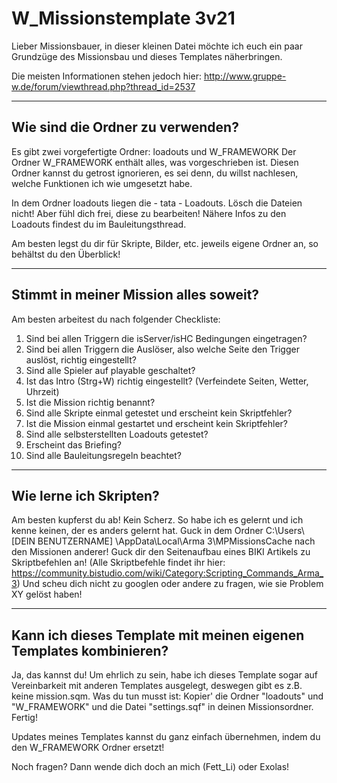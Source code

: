 ﻿# W_Missionstemplate 3v21

Lieber Missionsbauer,
in dieser kleinen Datei möchte ich euch ein paar Grundzüge des Missionsbau und dieses Templates näherbringen.

Die meisten Informationen stehen jedoch hier:
http://www.gruppe-w.de/forum/viewthread.php?thread_id=2537

-----------------------------------------
Wie sind die Ordner zu verwenden?
-----------------------------------------
Es gibt zwei vorgefertigte Ordner:
loadouts und W_FRAMEWORK
Der Ordner W_FRAMEWORK enthält alles, was vorgeschrieben ist. Diesen Ordner kannst du getrost ignorieren, es sei denn, du willst nachlesen, welche Funktionen ich wie umgesetzt habe.

In dem Ordner loadouts liegen die - tata - Loadouts. Lösch die Dateien nicht!
Aber fühl dich frei, diese zu bearbeiten! Nähere Infos zu den Loadouts findest du im Bauleitungsthread.

Am besten legst du dir für Skripte, Bilder, etc. jeweils eigene Ordner an, so behältst du den Überblick!

-----------------------------------------
Stimmt in meiner Mission alles soweit?
-----------------------------------------
Am besten arbeitest du nach folgender Checkliste:
1. Sind bei allen Triggern die isServer/isHC Bedingungen eingetragen?
2. Sind bei allen Triggern die Auslöser, also welche Seite den Trigger auslöst, richtig eingestellt?
3. Sind alle Spieler auf playable geschaltet?
4. Ist das Intro (Strg+W) richtig eingestellt? (Verfeindete Seiten, Wetter, Uhrzeit)
5. Ist die Mission richtig benannt?
6. Sind alle Skripte einmal getestet und erscheint kein Skriptfehler?
7. Ist die Mission einmal gestartet und erscheint kein Skriptfehler?
8. Sind alle selbsterstellten Loadouts getestet?
9. Erscheint das Briefing?
10. Sind alle Bauleitungsregeln beachtet?

-----------------------------------------
Wie lerne ich Skripten?
-----------------------------------------
Am besten kupferst du ab! Kein Scherz. So habe ich es gelernt und ich kenne keinen, der es anders gelernt hat.
Guck in dem Ordner C:\Users\ [DEIN BENUTZERNAME] \AppData\Local\Arma 3\MPMissionsCache nach den Missionen anderer!
Guck dir den Seitenaufbau eines BIKI Artikels zu Skriptbefehlen an!
(Alle Skriptbefehle findet ihr hier: https://community.bistudio.com/wiki/Category:Scripting_Commands_Arma_3)
Und scheu dich nicht zu googlen oder andere zu fragen, wie sie Problem XY gelöst haben!

-----------------------------------------
Kann ich dieses Template mit meinen eigenen Templates kombinieren?
-----------------------------------------
Ja, das kannst du! Um ehrlich zu sein, habe ich dieses Template sogar auf Vereinbarkeit mit anderen Templates ausgelegt, deswegen gibt es z.B. keine mission.sqm.
Was du tun musst ist:
Kopier' die Ordner "loadouts" und "W_FRAMEWORK" und die Datei "settings.sqf" in deinen Missionsordner.
Fertig!

Updates meines Templates kannst du ganz einfach übernehmen, indem du den W_FRAMEWORK Ordner ersetzt!

Noch fragen? Dann wende dich doch an mich (Fett_Li) oder Exolas!